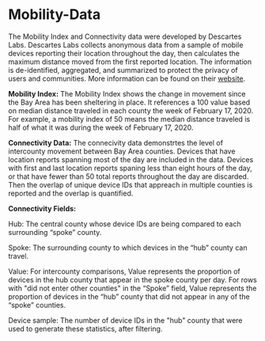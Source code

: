 # Mobility-Data
The Mobility Index and Connectivity data were developed by Descartes Labs. Descartes Labs collects anonymous data from a sample of mobile devices reporting their location throughout the day, then calculates the maximum distance moved from the first reported location. The information is de-identified, aggregated, and summarized to protect the privacy of users and communities. More information can be found on their <a href="https://www.descarteslabs.com/mobility/">website</a>.

<strong>Mobility Index:</strong>
The Mobility Index shows the change in movement since the Bay Area has been sheltering in place. It references a 100 value based on median distance traveled in each county the week of February 17, 2020. For example, a mobility index of 50 means the median distance traveled is half of what it was during the week of February 17, 2020.

<strong>Connectivity Data:</strong>
The connecivity data demonstrtes the level of intercounty movement between Bay Area counties. Devices that have location reports spanning most of the day are included in the data. Devices with first and last location reports spaning less than eight hours of the day, or that have fewer than 50 total reports throughout the day are discarded. Then the overlap of unique device IDs that appreach in multiple counties is reported and the overlap is quantified.

<strong> Connectivity Fields: </strong>

Hub: The central county whose device IDs are being compared to each surrounding “spoke” county.
  
Spoke: The surrounding county to which devices in the “hub” county can travel.

Value: For intercounty comparisons, Value represents the proportion of devices in the hub county that appear in the spoke  county per day. For rows with "did not enter other counties" in the “Spoke” field, Value represents the proportion of     devices in the “hub” county that did not appear in any of the “spoke” counties.

Device sample: The number of device IDs in the "hub" county that were used to generate these statistics, after filtering.
